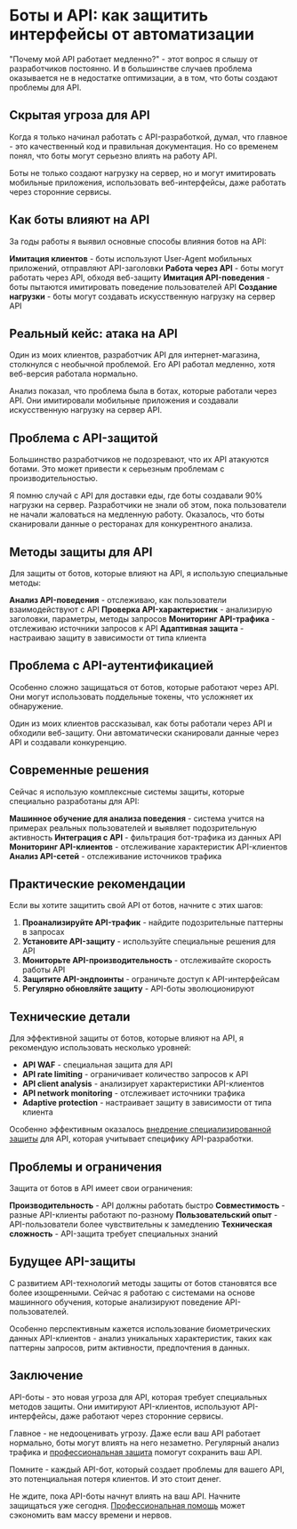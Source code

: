 # Боты и API: как защитить интерфейсы от автоматизации

"Почему мой API работает медленно?" - этот вопрос я слышу от разработчиков постоянно. И в большинстве случаев проблема оказывается не в недостатке оптимизации, а в том, что боты создают проблемы для API.

## Скрытая угроза для API

Когда я только начинал работать с API-разработкой, думал, что главное - это качественный код и правильная документация. Но со временем понял, что боты могут серьезно влиять на работу API.

Боты не только создают нагрузку на сервер, но и могут имитировать мобильные приложения, использовать веб-интерфейсы, даже работать через сторонние сервисы.

## Как боты влияют на API

За годы работы я выявил основные способы влияния ботов на API:

**Имитация клиентов** - боты используют User-Agent мобильных приложений, отправляют API-заголовки
**Работа через API** - боты могут работать через API, обходя веб-защиту
**Имитация API-поведения** - боты пытаются имитировать поведение пользователей API
**Создание нагрузки** - боты могут создавать искусственную нагрузку на сервер API

## Реальный кейс: атака на API

Один из моих клиентов, разработчик API для интернет-магазина, столкнулся с необычной проблемой. Его API работал медленно, хотя веб-версия работала нормально.

Анализ показал, что проблема была в ботах, которые работали через API. Они имитировали мобильные приложения и создавали искусственную нагрузку на сервер API.

## Проблема с API-защитой

Большинство разработчиков не подозревают, что их API атакуются ботами. Это может привести к серьезным проблемам с производительностью.

Я помню случай с API для доставки еды, где боты создавали 90% нагрузки на сервер. Разработчики не знали об этом, пока пользователи не начали жаловаться на медленную работу. Оказалось, что боты сканировали данные о ресторанах для конкурентного анализа.

## Методы защиты для API

Для защиты от ботов, которые влияют на API, я использую специальные методы:

**Анализ API-поведения** - отслеживаю, как пользователи взаимодействуют с API
**Проверка API-характеристик** - анализирую заголовки, параметры, методы запросов
**Мониторинг API-трафика** - отслеживаю источники запросов к API
**Адаптивная защита** - настраиваю защиту в зависимости от типа клиента

## Проблема с API-аутентификацией

Особенно сложно защищаться от ботов, которые работают через API. Они могут использовать поддельные токены, что усложняет их обнаружение.

Один из моих клиентов рассказывал, как боты работали через API и обходили веб-защиту. Они автоматически сканировали данные через API и создавали конкуренцию.

## Современные решения

Сейчас я использую комплексные системы защиты, которые специально разработаны для API:

**Машинное обучение для анализа поведения** - система учится на примерах реальных пользователей и выявляет подозрительную активность
**Интеграция с API** - фильтрация бот-трафика из данных API
**Мониторинг API-клиентов** - отслеживание характеристик API-клиентов
**Анализ API-сетей** - отслеживание источников трафика

## Практические рекомендации

Если вы хотите защитить свой API от ботов, начните с этих шагов:

1. **Проанализируйте API-трафик** - найдите подозрительные паттерны в запросах
2. **Установите API-защиту** - используйте специальные решения для API
3. **Мониторьте API-производительность** - отслеживайте скорость работы API
4. **Защитите API-эндпоинты** - ограничьте доступ к API-интерфейсам
5. **Регулярно обновляйте защиту** - API-боты эволюционируют

## Технические детали

Для эффективной защиты от ботов, которые влияют на API, я рекомендую использовать несколько уровней:

- **API WAF** - специальная защита для API
- **API rate limiting** - ограничивает количество запросов к API
- **API client analysis** - анализирует характеристики API-клиентов
- **API network monitoring** - отслеживает источники трафика
- **Adaptive protection** - настраивает защиту в зависимости от типа клиента

Особенно эффективным оказалось [внедрение специализированной защиты](https://progaem.com/ustanovka-antibota-usluga-po-zashhite-ot-botов-vashih-sajtов-na-различных-cms-системах.html) для API, которая учитывает специфику API-разработки.

## Проблемы и ограничения

Защита от ботов в API имеет свои ограничения:

**Производительность** - API должны работать быстро
**Совместимость** - разные API-клиенты работают по-разному
**Пользовательский опыт** - API-пользователи более чувствительны к замедлению
**Техническая сложность** - API-защита требует специальных знаний

## Будущее API-защиты

С развитием API-технологий методы защиты от ботов становятся все более изощренными. Сейчас я работаю с системами на основе машинного обучения, которые анализируют поведение API-пользователей.

Особенно перспективным кажется использование биометрических данных API-клиентов - анализ уникальных характеристик, таких как паттерны запросов, ритм активности, предпочтения в данных.

## Заключение

API-боты - это новая угроза для API, которая требует специальных методов защиты. Они имитируют API-клиентов, используют API-интерфейсы, даже работают через сторонние сервисы.

Главное - не недооценивать угрозу. Даже если ваш API работает нормально, боты могут влиять на него незаметно. Регулярный анализ трафика и [профессиональная защита](https://progaem.com/ustanovka-antibota-usluga-po-zashhite-ot-botов-vashih-sajtов-na-различных-cms-системах.html) помогут сохранить ваш API.

Помните - каждый API-бот, который создает проблемы для вашего API, это потенциальная потеря клиентов. И это стоит денег.

Не ждите, пока API-боты начнут влиять на ваш API. Начните защищаться уже сегодня. [Профессиональная помощь](https://progaem.com/ustanovka-antibota-usluga-po-zashhite-ot-botов-vashih-sajtов-na-различных-cms-системах.html) может сэкономить вам массу времени и нервов.
